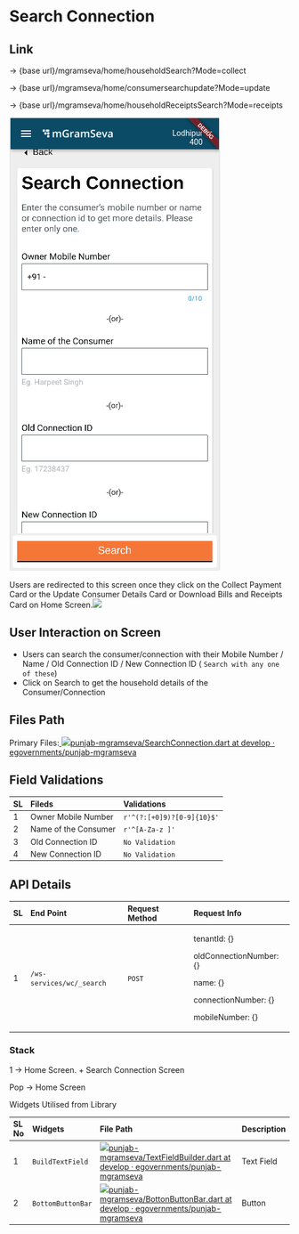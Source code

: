 # Search Connection

## **Link** 

→ {base url}/mgramseva/home/householdSearch?Mode=collect

 → {base url}/mgramseva/home/consumersearchupdate?Mode=update

 → {base url}/mgramseva/home/householdReceiptsSearch?Mode=receipts

![](../../../../.gitbook/assets/image%20%2884%29.png)

Users are redirected to this screen once they click on the Collect Payment Card or the Update Consumer Details Card or Download Bills and Receipts Card on Home Screen.![](blob:https://digit-discuss.atlassian.net/23527a1c-0ba9-4b83-9c8f-ae1824f6554a#media-blob-url=true&id=22a4929f-89bc-480a-a918-c5a4e85188ab&collection=contentId-1925316787&contextId=1925316787&mimeType=image%2Fpng&name=Search%20Connection.png&size=43384&width=380&height=814&alt=)

## **User Interaction on Screen**

* Users can search the consumer/connection with their Mobile Number / Name / Old Connection ID / New Connection ID \( `Search with any one of these`\)
* Click on Search to get the household details of the Consumer/Connection

## **Files Path**

Primary Files:[ ![](https://github.com/fluidicon.png)punjab-mgramseva/SearchConnection.dart at develop · egovernments/punjab-mgramseva](https://github.com/egovernments/punjab-mgramseva/blob/develop/frontend/mgramseva/lib/screeens/ConnectionResults/SearchConnection.dart)

## **Field Validations**

| **SL** | **Fileds** | **Validations** |
| :--- | :--- | :--- |
| 1 | Owner Mobile Number | `r'^(?:[+0]9)?[0-9]{10}$'` |
| 2 | Name of the Consumer | `r'^[A-Za-z ]'` |
| 3 | Old Connection ID | `No Validation` |
| 4 | New Connection ID | `No Validation` |

## **API Details**

<table>
  <thead>
    <tr>
      <th style="text-align:left"><b>SL</b>
      </th>
      <th style="text-align:left"><b>End Point</b>
      </th>
      <th style="text-align:left"><b>Request Method</b>
      </th>
      <th style="text-align:left"><b>Request Info</b>
      </th>
    </tr>
  </thead>
  <tbody>
    <tr>
      <td style="text-align:left">1</td>
      <td style="text-align:left"><code>/ws-services/wc/_search</code>
      </td>
      <td style="text-align:left"><code>POST</code>
      </td>
      <td style="text-align:left">
        <p>tenantId: {}</p>
        <p>oldConnectionNumber: {}</p>
        <p>name: {}</p>
        <p>connectionNumber: {}</p>
        <p>mobileNumber: {}</p>
      </td>
    </tr>
  </tbody>
</table>

### Stack

1 → Home Screen. + Search Connection Screen

Pop → Home Screen

Widgets Utilised from Library

| **SL No** | **Widgets** | **File Path** | **Description** |
| :--- | :--- | :--- | :--- |
| 1 | `BuildTextField` | [![](https://github.com/fluidicon.png)punjab-mgramseva/TextFieldBuilder.dart at develop · egovernments/punjab-mgramseva](https://github.com/egovernments/punjab-mgramseva/blob/develop/frontend/mgramseva/lib/widgets/TextFieldBuilder.dart) | Text Field |
| 2 | `BottomButtonBar` | [![](https://github.com/fluidicon.png)punjab-mgramseva/BottonButtonBar.dart at develop · egovernments/punjab-mgramseva](https://github.com/egovernments/punjab-mgramseva/blob/develop/frontend/mgramseva/lib/widgets/BottonButtonBar.dart) | Button |


